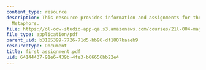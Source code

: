 ```yaml
---
content_type: resource
description: This resource provides information and assignments for the poem, titled
  Metaphors.
file: https://ol-ocw-studio-app-qa.s3.amazonaws.com/courses/21l-004-major-poets-fall-2001/6414443791e6439b4fe3b66656bb22e4_first_assignment.pdf
file_type: application/pdf
parent_uid: b3185399-7726-71d5-bb96-df1807baaeb9
resourcetype: Document
title: first_assignment.pdf
uid: 64144437-91e6-439b-4fe3-b66656bb22e4
---
```


